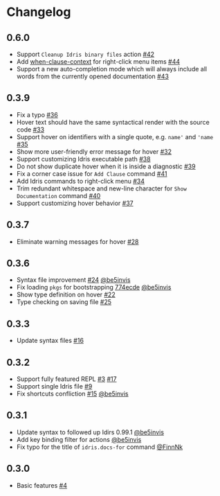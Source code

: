 # Changelog

## 0.6.0

* Support `Cleanup Idris binary files` action [#42](https://github.com/zjhmale/vscode-idris/issues/42)
* Add [when-clause-context](https://code.visualstudio.com/docs/getstarted/keybindings#_when-clause-contexts) for right-click menu items [#44](https://github.com/zjhmale/vscode-idris/issues/44)
* Support a new auto-completion mode which will always include all words from the currently opened documentation [#43](https://github.com/zjhmale/vscode-idris/issues/43)

## 0.3.9

* Fix a typo [#36](https://github.com/zjhmale/vscode-idris/issues/36)
* Hover text should have the same syntactical render with the source code [#33](https://github.com/zjhmale/vscode-idris/issues/33)
* Support hover on identifiers with a single quote, e.g. `name'` and `'name` [#35](https://github.com/zjhmale/vscode-idris/issues/35)
* Show more user-friendly error message for hover [#32](https://github.com/zjhmale/vscode-idris/issues/32)
* Support customizing Idris executable path [#38](https://github.com/zjhmale/vscode-idris/issues/38)
* Do not show duplicate hover when it is inside a diagnostic [#39](https://github.com/zjhmale/vscode-idris/issues/39)
* Fix a corner case issue for `Add Clause` command [#41](https://github.com/zjhmale/vscode-idris/issues/41)
* Add Idris commands to right-click menu [#34](https://github.com/zjhmale/vscode-idris/issues/34)
* Trim redundant whitespace and new-line character for `Show Documentation` command [#40](https://github.com/zjhmale/vscode-idris/issues/40)
* Support customizing hover behavior [#37](https://github.com/zjhmale/vscode-idris/issues/37)

## 0.3.7

* Eliminate warning messages for hover [#28](https://github.com/zjhmale/vscode-idris/issues/28)

## 0.3.6

* Syntax file improvement [#24](https://github.com/zjhmale/vscode-idris/issues/24) [@be5invis](https://github.com/be5invis)
* Fix loading `pkgs` for bootstrapping [774ecde](https://github.com/zjhmale/vscode-idris/commit/774ecded6419af483ce0c255957282f5076a283d) [@be5invis](https://github.com/be5invis)
* Show type definition on hover [#22](https://github.com/zjhmale/vscode-idris/issues/22)
* Type checking on saving file [#25](https://github.com/zjhmale/vscode-idris/issues/25)

## 0.3.3

* Update syntax files [#16](https://github.com/zjhmale/vscode-idris/issues/16)

## 0.3.2

* Support fully featured REPL [#3](https://github.com/zjhmale/vscode-idris/issues/3) [#17](https://github.com/zjhmale/vscode-idris/issues/17)
* Support single Idris file [#9](https://github.com/zjhmale/vscode-idris/issues/9)
* Fix shortcuts confliction [#15](https://github.com/zjhmale/vscode-idris/issues/15) [@be5invis](https://github.com/be5invis)

## 0.3.1

* Update syntax to followed up Idirs 0.99.1 [@be5invis](https://github.com/be5invis)
* Add key binding filter for actions [@be5invis](https://github.com/be5invis)
* Fix typo for the title of `idris.docs-for` command [@FinnNk](https://github.com/FinnNk)

## 0.3.0

* Basic features [#4](https://github.com/zjhmale/vscode-idris/issues/4)
